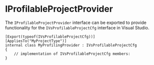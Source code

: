 IProfilableProjectProvider
==========================

The `IProfilableProjectProvider` interface can be exported to provide
functionality for the `IVsProfilableProjectCfg` interface in Visual Studio.

    [Export(typeof(IVsProfilableProjectCfg))]
    [AppliesTo("MyProjectType")]
    internal class MyProfilingProvider : IVsProfilableProjectCfg
    {
        // implementation of IVsProfilableProjectCfg members:
    }

